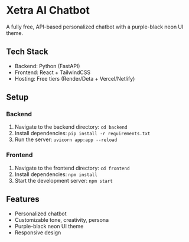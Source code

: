 # Xetra AI Chatbot

A fully free, API-based personalized chatbot with a purple-black neon UI theme.

## Tech Stack

- Backend: Python (FastAPI)
- Frontend: React + TailwindCSS
- Hosting: Free tiers (Render/Deta + Vercel/Netlify)

## Setup

### Backend

1. Navigate to the backend directory: `cd backend`
2. Install dependencies: `pip install -r requirements.txt`
3. Run the server: `uvicorn app:app --reload`

### Frontend

1. Navigate to the frontend directory: `cd frontend`
2. Install dependencies: `npm install`
3. Start the development server: `npm start`

## Features

- Personalized chatbot
- Customizable tone, creativity, persona
- Purple-black neon UI theme
- Responsive design

